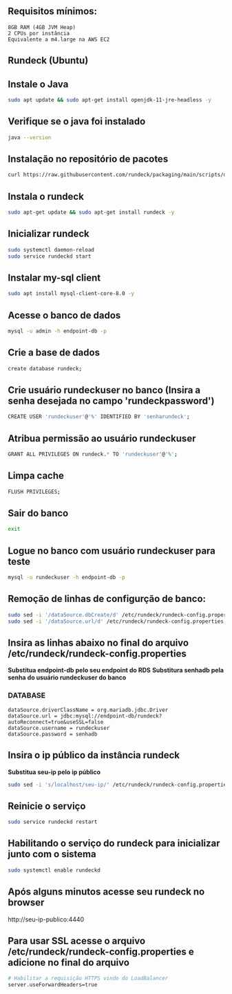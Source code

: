 ## Requisitos mínimos:
```
8GB RAM (4GB JVM Heap)
2 CPUs por instância
Equivalente a m4.large na AWS EC2
```

## Rundeck (Ubuntu)

## Instale o Java
```bash
sudo apt update && sudo apt-get install openjdk-11-jre-headless -y
```

## Verifique se o java foi instalado
```bash
java --version
```

## Instalação no repositório de pacotes
```bash
curl https://raw.githubusercontent.com/rundeck/packaging/main/scripts/deb-setup.sh 2> /dev/null | sudo bash -s rundeck
```

## Instala o rundeck
```bash
sudo apt-get update && sudo apt-get install rundeck -y
```

## Inicializar rundeck
```bash
sudo systemctl daemon-reload
sudo service rundeckd start
```

## Instalar my-sql client
```bash
sudo apt install mysql-client-core-8.0 -y
```

## Acesse o banco de dados
```bash
mysql -u admin -h endpoint-db -p
```

## Crie a base de dados
```bash
create database rundeck;
```

## Crie usuário rundeckuser no banco (Insira a senha desejada no campo 'rundeckpassword')
```bash
CREATE USER 'rundeckuser'@'%' IDENTIFIED BY 'senharundeck';
```

## Atribua permissão ao usuário rundeckuser
```bash
GRANT ALL PRIVILEGES ON rundeck.* TO 'rundeckuser'@'%';
```

## Limpa cache
```bash
FLUSH PRIVILEGES;
```

## Sair do banco
```bash
exit
```

## Logue no banco com usuário rundeckuser para teste
```bash
mysql -u rundeckuser -h endpoint-db -p
```

## Remoção de linhas de configurção de banco:
```bash
sudo sed -i '/dataSource.dbCreate/d' /etc/rundeck/rundeck-config.properties
sudo sed -i '/dataSource.url/d' /etc/rundeck/rundeck-config.properties 
```

## Insira as linhas abaixo no final do arquivo /etc/rundeck/rundeck-config.properties
**Substitua endpoint-db pelo seu endpoint do RDS**
**Substitura senhadb pela senha do usuário rundeckuser do banco**
### DATABASE
```
dataSource.driverClassName = org.mariadb.jdbc.Driver
dataSource.url = jdbc:mysql://endpoint-db/rundeck?autoReconnect=true&useSSL=false
dataSource.username = rundeckuser
dataSource.password = senhadb
```

## Insira o ip público da instância rundeck
**Substitua seu-ip pelo ip público**
```bash
sudo sed -i 's/localhost/seu-ip/' /etc/rundeck/rundeck-config.properties
```

## Reinicie o serviço
```bash
sudo service rundeckd restart
```

## Habilitando o serviço do rundeck para inicializar junto com o sistema
```bash
sudo systemctl enable rundeckd
```

## Após alguns minutos acesse seu rundeck no browser
http://seu-ip-publico:4440

## Para usar SSL acesse o arquivo /etc/rundeck/rundeck-config.properties e adicione no final do arquivo
```bash
# Habilitar a requisição HTTPS vindo do LoadBalancer
server.useForwardHeaders=true
```
